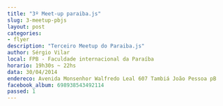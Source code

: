 ```yaml
---
title: "3º Meet-up paraiba.js"
slug: 3-meetup-pbjs
layout: post
categories:
- flyer
description: "Terceiro Meetup do Paraiba.js"
author: Sérgio Vilar
local: FPB - Faculdade internacional da Paraíba
horario: 19h30s ~ 22hs
data: 30/04/2014
endereco: Avenida Monsenhor Walfredo Leal 607 Tambiá João Pessoa pB
facebook_album: 698938543492114
passed: 1
---
```

